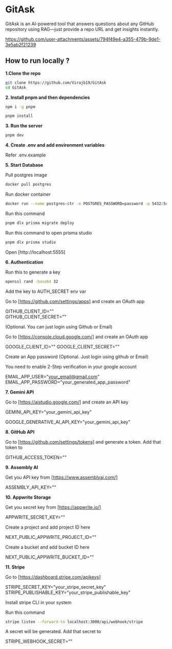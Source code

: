 # GitAsk

GitAsk is an AI-powered tool that answers questions about any GitHub repository using RAG—just provide a repo URL and get insights instantly.

https://github.com/user-attachments/assets/794f49e4-a355-479b-9de1-3e5ab2f21239

## How to run locally ?

**1.Clone the repo**

```bash 
git clone https://github.com/Virajb19/GitAsk
cd GitAsk
```
**2. Install pnpm and then dependencies**

```bash 
npm i -g pnpm
```
```bash
pnpm install
```

**3. Run the server**

```bash
pnpm dev
```

**4. Create .env and add environment variables**

Refer .env.example

**5. Start Database**

Pull postgres image

```bash
docker pull postgres
```
Run docker container

```bash
docker run --name postgres-ctr -e POSTGRES_PASSWORD=password -p 5432:5432 -d postgres

```
Run this command

```bash
pnpm dlx prisma migrate deploy
```

Run this command to open prisma studio

```bash
pnpm dlx prisma studio
```
Open [http://localhost:5555]

**6. Authentication**

Run this to generate a key

```bash
openssl rand -base64 32
```

Add the key to AUTH_SECRET env var

Go to [https://github.com/settings/apps] and create an OAuth app

GITHUB_CLIENT_ID=""  
GITHUB_CLIENT_SECRET=""  

(Optional. You can just login using Github or Email)

Go to [https://console.cloud.google.com/] and create an OAuth app

GOOGLE_CLIENT_ID="" GOOGLE_CLIENT_SECRET=""

Create an App password (Optional. Just login using github or Email)

You need to enable 2-Step verification in your google account

EMAIL_APP_USER="your_email@gmail.com"
EMAIL_APP_PASSWORD="your_generated_app_password"

**7. Gemini API**

Go to [https://aistudio.google.com/] and create an API key

GEMINI_API_KEY="your_gemini_api_key"

GOOGLE_GENERATIVE_AI_API_KEY="your_gemini_api_key"

**8. GitHub API**

Go to [https://github.com/settings/tokens] and generate a token. Add that token to 

GITHUB_ACCESS_TOKEN=""

**9. Assembly AI**

Get you API key from [https://www.assemblyai.com/]

ASSEMBLY_API_KEY=""

**10. Appwrite Storage**

Get you secret key from [https://appwrite.io/]

APPWRITE_SECRET_KEY=""

Create a project and add project ID here

NEXT_PUBLIC_APPWRITE_PROJECT_ID=""

Create a bucket and add bucket ID here

NEXT_PUBLIC_APPWRITE_BUCKET_ID=""

**11. Stripe**

Go to [https://dashboard.stripe.com/apikeys]

STRIPE_SECRET_KEY="your_stripe_secret_key"
STRIPE_PUBLISHABLE_KEY="your_stripe_publishable_key"

Install stripe CLI in your system

Run this command

```bash
stripe listen --forward-to localhost:3000/api/webhook/stripe
```

A secret will be generated. Add that secret to 

STRIPE_WEBHOOK_SECRET=""




